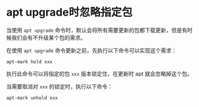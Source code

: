 # apt upgrade时忽略指定包

当使用 `apt upgrade` 命令时，默认会将所有需要更新的包都下载更新，但是有时候我们会有不升级某个包的需求。

在使用 `apt upgrade` 命令更新之前，先执行以下命令可以实现这个需求：

```
apt-mark hold xxx
```

执行此命令可以将指定的包 `xxx` 版本锁定住，在更新时 apt 就会忽略掉这个包。

当需要取消对 `xxx` 的锁定时，执行以下命令：

```
apt-mark unhold xxx
```
